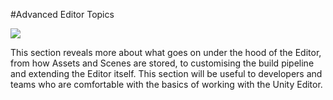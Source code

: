#Advanced Editor Topics

![](../uploads/Main/AdvancedEditorIntroPic.jpg) 

This section reveals more about what goes on under the hood of the Editor, from how Assets and Scenes are stored, to customising the build pipeline and extending the Editor itself. This section will be useful to developers and teams who are comfortable with the basics of working with the Unity Editor.